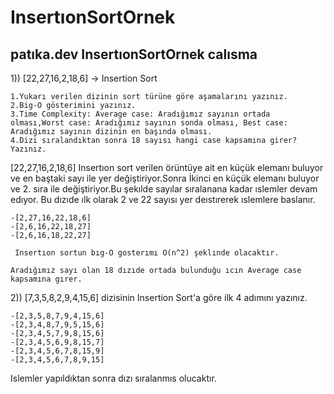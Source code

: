# InsertıonSortOrnek
## patıka.dev InsertıonSortOrnek calısma

1)) [22,27,16,2,18,6] -> Insertion Sort 
```
1.Yukarı verilen dizinin sort türüne göre aşamalarını yazınız.
2.Big-O gösterimini yazınız.
3.Time Complexity: Average case: Aradığımız sayının ortada olması,Worst case: Aradığımız sayının sonda olması, Best case: Aradığımız sayının dizinin en başında olması.
4.Dizi sıralandıktan sonra 18 sayısı hangi case kapsamına girer? Yazınız.
```
[22,27,16,2,18,6] Insertıon sort verilen örüntüye ait en küçük elemanı buluyor ve en baştaki sayı ile yer değiştiriyor.Sonra İkinci en küçük elemanı buluyor ve 2. sıra ile değiştiriyor.Bu şekılde sayılar sıralanana kadar ıslemler devam edıyor.
Bu dızıde ılk olarak 2 ve 22 sayısı yer deıstırerek ıslemlere baslanır.
```
-[2,27,16,22,18,6]   
-[2,6,16,22,18,27]    
-[2,6,16,18,22,27]   
```
```
 Insertıon sortun bıg-O gosterımı O(n^2) şeklınde olacaktır.
 ```
 ```
 Aradığımız sayı olan 18 dızıde ortada bulunduğu ıcın Average case kapsamına gırer.
 ```
 
 2)) [7,3,5,8,2,9,4,15,6] dizisinin Insertion Sort'a göre ilk 4 adımını yazınız.
 ```
 -[2,3,5,8,7,9,4,15,6]
 -[2,3,4,8,7,9,5,15,6]
 -[2,3,4,5,7,9,8,15,6]
 -[2,3,4,5,6,9,8,15,7]
 -[2,3,4,5,6,7,8,15,9]
 -[2,3,4,5,6,7,8,9,15]
 ```
 Islemler yapıldıktan sonra dızı sıralanmıs olucaktır.
 

 
